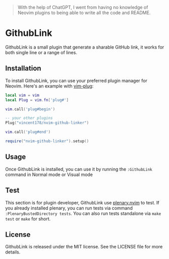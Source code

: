 > With the help of ChatGPT, I went from having no knowledge of Neovim plugins to being able to write all the code and README.

# GithubLink

GithubLink is a small plugin that generate a sharable GitHub link, it works for both single line or a range of lines.

## Installation

To install GithubLink, you can use your preferred plugin manager for Neovim. Here's an example with [vim-plug](https://github.com/junegunn/vim-plug):

```lua
local vim = vim
local Plug = vim.fn['plug#']

vim.call('plug#begin')

-- your other plugins
Plug("vincent178/nvim-github-linker")

vim.call('plug#end')

require("nvim-github-linker").setup()
```

## Usage

Once GithubLink is installed, you can use it by running the `:GithubLink` command in Normal mode or Visual mode

## Test

This section is for plugin developer, GithubLink use [plenary.nvim](https://github.com/nvim-lua/plenary.nvim) to test. If you already installed plenary, you can run tests via command `:PlenaryBustedDirectory tests`. You can also run tests standalone via `make test` or `make` for short.

## License
GithubLink is released under the MIT license. See the LICENSE file for more details.

